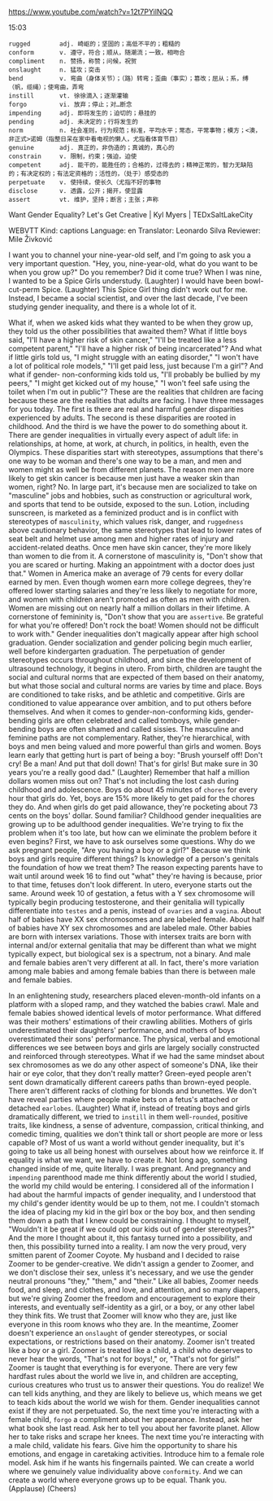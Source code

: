 https://www.youtube.com/watch?v=12t7PYilNQQ

15:03

```
rugged        adj. 崎岖的；坚固的；高低不平的；粗糙的
conform       v. 遵守，符合；顺从，随潮流；一致，相吻合
compliment    n. 赞扬，称赞；问候，祝贺
onslaught     n. 猛攻；突击
bend          v. 弯曲（身体关节）；（路）转弯；歪曲（事实）；篡改；屈从；系，缚（帆，缆绳）；使弯曲，弄弯
instill       vt. 徐徐滴入；逐渐灌输
forgo         vi. 放弃；停止；对…断念
impending     adj. 即将发生的；迫切的；悬挂的  
pending       adj. 未决定的；行将发生的  
norm          n. 社会准则，行为规范；标准，平均水平；常态，平常事物；模方；<澳，非正式>诺姆（指整日呆在家中看电视的懒人，尤指看体育节目）
genuine       adj. 真正的，非伪造的；真诚的，真心的
constrain     v. 限制，约束；强迫，迫使
competent     adj. 能干的，能胜任的；合格的，过得去的；精神正常的，智力无缺陷的；有决定权的；有法定资格的；活性的，（处于）感受态的  
perpetuate    v. 使持续，使长久（尤指不好的事物    
disclose      v. 透露，公开；揭开，使显露
assert        vt. 维护，坚持；断言；主张；声称
```

Want Gender Equality? Let's Get Creative | Kyl Myers | TEDxSaltLakeCity

WEBVTT Kind: captions Language: en Translator: Leonardo Silva Reviewer: Mile Živković 

I want you to channel your nine-year-old self, and I'm going to ask you a very important question. "Hey, you, nine-year-old, what do you want to be when you grow up?" Do you remember? Did it come true? When I was nine, I wanted to be a Spice Girls understudy. (Laughter) I would have been bowl-cut-perm Spice. (Laughter) This Spice Girl thing didn't work out for me. Instead, I became a social scientist, and over the last decade, I've been studying gender inequality, and there is a whole lot of it. 

What if, when we asked kids what they wanted to be when they grow up, they told us the other possibilities that awaited them? What if little boys said, "I'll have a higher risk of skin cancer," "I'll be treated like a less competent parent," "I'll have a higher risk of being incarcerated"? And what if little girls told us, "I might struggle with an eating disorder," "I won't have a lot of political role models," "I'll get paid less, just because I'm a girl"? And what if gender- non-conforming kids told us, "I'll probably be bullied by my peers," "I might get kicked out of my house," "I won't feel safe using the toilet when I'm out in public"? These are the realities that children are facing because these are the realities that adults are facing. I have three messages for you today. The first is there are real and harmful gender disparities experienced by adults. The second is these disparities are rooted in childhood. And the third is we have the power to do something about it. There are gender inequalities in virtually every aspect of adult life: in relationships, at home, at work, at church, in politics, in health, even the Olympics. These disparities start with stereotypes, assumptions that there's one way to be woman and there's one way to be a man, and men and women might as well be from different planets. The reason men are more likely to get skin cancer is because men just have a weaker skin than women, right? No. In large part, it's because men are socialized to take on "masculine" jobs and hobbies, such as construction or agricultural work, and sports that tend to be outside, exposed to the sun. Lotion, including sunscreen, is marketed as a feminized product and is in conflict with stereotypes of `masculinity`, which values risk, danger, and `ruggedness` above cautionary behavior, the same stereotypes that lead to lower rates of seat belt and helmet use among men and higher rates of injury and accident-related deaths. Once men have skin cancer, they're more likely than women to die from it. A cornerstone of masculinity is, "Don't show that you are scared or hurting. Making an appointment with a doctor does just that." Women in America make an average of 79 cents for every dollar earned by men. Even though women earn more college degrees, they're offered lower starting salaries and they're less likely to negotiate for more, and women with children aren't promoted as often as men with children. Women are missing out on nearly half a million dollars in their lifetime. A cornerstone of femininity is, "Don't show that you are `assertive`. Be grateful for what you're offered! Don't rock the boat! Women should not be difficult to work with." Gender inequalities don't magically appear after high school graduation. Gender socialization and gender policing begin much earlier, well before kindergarten graduation. The perpetuation of gender stereotypes occurs throughout childhood, and since the development of ultrasound technology, it begins in utero. From birth, children are taught the social and cultural norms that are expected of them based on their anatomy, but what those social and cultural norms are varies by time and place. Boys are conditioned to take risks, and be athletic and competitive. Girls are conditioned to value appearance over ambition, and to put others before themselves. And when it comes to gender-non-conforming kids, gender-bending girls are often celebrated and called tomboys, while gender-bending boys are often shamed and called sissies. The masculine and feminine paths are not complementary. Rather, they're hierarchical, with boys and men being valued and more powerful than girls and women. Boys learn early that getting hurt is part of being a boy: "Brush yourself off! Don't cry! Be a man! And put that doll down! That's for girls! But make sure in 30 years you're a really good dad." (Laughter) Remember that half a million dollars women miss out on? That's not including the lost cash during childhood and adolescence. Boys do about 45 minutes of `chores` for every hour that girls do. Yet, boys are 15% more likely to get paid for the chores they do. And when girls do get paid allowance, they're pocketing about 73 cents on the boys' dollar. Sound familiar? Childhood gender inequalities are growing up to be adulthood gender inequalities. We're trying to fix the problem when it's too late, but how can we eliminate the problem before it even begins? First, we have to ask ourselves some questions. Why do we ask pregnant people, "Are you having a boy or a girl?" Because we think boys and girls require different things? Is knowledge of a person's genitals the foundation of how we treat them? The reason expecting parents have to wait until around week 16 to find out "what" they're having is because, prior to that time, fetuses don't look different. In utero, everyone starts out the same. Around week 10 of gestation, a fetus with a Y sex chromosome will typically begin producing testosterone, and their genitalia will typically differentiate into `testes` and a penis, instead of `ovaries` and a `vagina`. About half of babies have XX sex chromosomes and are labeled female. About half of babies have XY sex chromosomes and are labeled male. Other babies are born with intersex variations. Those with intersex traits are born with internal and/or external genitalia that may be different than what we might typically expect, but biological sex is a spectrum, not a binary. And male and female babies aren't very different at all. In fact, there's more variation among male babies and among female babies than there is between male and female babies. 

In an enlightening study, researchers placed eleven-month-old infants on a platform with a sloped ramp, and they watched the babies crawl. Male and female babies showed identical levels of motor performance. What differed was their mothers' estimations of their crawling abilities. Mothers of girls underestimated their daughters' performance, and mothers of boys overestimated their sons' performance. The physical, verbal and emotional differences we see between boys and girls are largely socially constructed and reinforced through stereotypes. What if we had the same mindset about sex chromosomes as we do any other aspect of someone's DNA, like their hair or eye color, that they don't really matter? Green-eyed people aren't sent down dramatically different careers paths than brown-eyed people. There aren't different racks of clothing for blonds and brunettes. We don't have reveal parties where people make bets on a fetus's attached or detached `earlobes`. (Laughter) What if, instead of treating boys and girls dramatically different, we tried to `instill` in them well-`rounded`, positive traits, like kindness, a sense of adventure, compassion, critical thinking, and comedic timing, qualities we don't think tall or short people are more or less capable of? Most of us want a world without gender inequality, but it's going to take us all being honest with ourselves about how we reinforce it. If equality is what we want, we have to create it. Not long ago, something changed inside of me, quite literally. I was pregnant. And pregnancy and `impending` parenthood made me think differently about the world I studied, the world my child would be entering. I considered all of the information I had about the harmful impacts of gender inequality, and I understood that my child's gender identity would be up to them, not me. I couldn't stomach the idea of placing my kid in the girl box or the boy box, and then sending them down a path that I knew could be constraining. I thought to myself, "Wouldn't it be great if we could opt our kids out of gender stereotypes?" And the more I thought about it, this fantasy turned into a possibility, and then, this possibility turned into a reality. I am now the very proud, very smitten parent of Zoomer Coyote. My husband and I decided to raise Zoomer to be gender-creative. We didn't assign a gender to Zoomer, and we don't disclose their sex, unless it's necessary, and we use the gender neutral pronouns "they," "them," and "their." Like all babies, Zoomer needs food, and sleep, and clothes, and love, and attention, and so many diapers, but we're giving Zoomer the freedom and encouragement to explore their interests, and eventually self-identity as a girl, or a boy, or any other label they think fits. We trust that Zoomer will know who they are, just like everyone in this room knows who they are. In the meantime, Zoomer doesn't experience an `onslaught` of gender stereotypes, or social expectations, or restrictions based on their anatomy. Zoomer isn't treated like a boy or a girl. Zoomer is treated like a child, a child who deserves to never hear the words, "That's not for boys!," or, "That's not for girls!" Zoomer is taught that everything is for everyone. There are very few hardfast rules about the world we live in, and children are accepting, curious creatures who trust us to answer their questions. You do realize! We can tell kids anything, and they are likely to believe us, which means we get to teach kids about the world we wish for them. Gender inequalities cannot exist if they are not perpetuated. So, the next time you're interacting with a female child, `forgo` a compliment about her appearance. Instead, ask her what book she last read. Ask her to tell you about her favorite planet. Allow her to take risks and scrape her knees. The next time you're interacting with a male child, validate his fears. Give him the opportunity to share his emotions, and engage in caretaking activities. Introduce him to a female role model. Ask him if he wants his fingernails painted. We can create a world where we genuinely value individuality above `conformity`. And we can create a world where everyone grows up to be equal. Thank you. (Applause) (Cheers) 